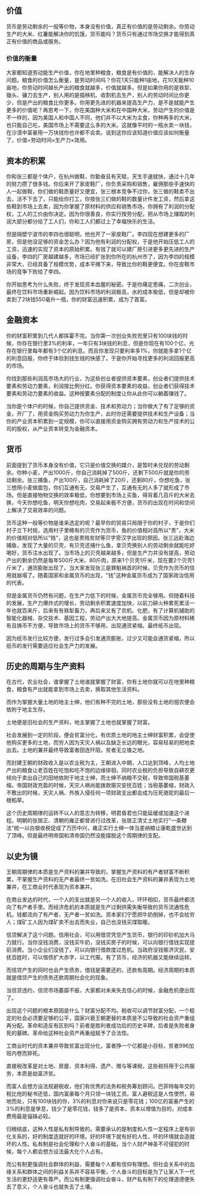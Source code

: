 ## 价值

货币是劳动剩余的一般等价物，本身没有价值，真正有价值的是劳动剩余。你劳动生产的大米、红薯能解决你的饥饿，货币能吗？货币只有通过市场交换才能得到真正有价值的商品或服务。

### 价值的衡量

大家都知道劳动能生产价值，你在地里种粮食，粮食是有价值的，能解决人的生存问题。粮食的价值怎么衡量，是劳动时间吗？你花1天只能种1亩地，花10天能种10亩地，你劳动时间越长产出的粮食就越多，价值就越多。但是如果你用的是铁犁、锄头、镰刀去生产，别人用的是插秧机、收割机去生产，别人的劳动时间比你更少，但是产出的粮食比你更多。你用更先进的机器来提高生产力，是不是就能产生更多的价值呢？再思考一下，你在美国种大米和在中国种大米，劳动产生的价值是不一样的，因为美国人和中国人不同，他们并不以大米为主食，你种再多的大米，也只能自己吃，美国市场上不需要这么多的大米。这就像平时的一瓶水卖一块钱，在沙漠中富豪用一万块钱你也许都不会卖。说到这你应该知道价值应该如何衡量了，价值=劳动时间×生产力×效用。

## 资本的积累

你和张三都是个体户，在杭州做鞋，你勤奋且有天赋，天生手速就快，通过十几年的努力攒了很多钱。你后来开了家皮鞋厂，你负责采购和销售，雇佣那些手速快的人一起做鞋，你们做的鞋质量好又便宜，张三根本竞争不过你，张三做的鞋卖不出去，活不下去了，只能给你打工，你按张三们做的鞋的数量计件发工资，然后拿这些鞋到市场上去卖，因为你掌握了原材料的供应和销售市场，你拥有了利润的分配权，工人的工价由你决定。因为你很善良，你实行按劳分配，把从市场上赚取的利润大部分都分给了工人们，你和工人们都过上了幸福快乐的生活。

但是隔壁宁波市的李四也很聪明，他也开了一家皮鞋厂。李四现在想建更多的厂房，但是他没足够的资金怎么办？因为他有利润的分配权，于是他开始压低工人的工资，迅速的实现了资本的原始积累。有钱了就可以建厂房引进更多更先进的生产设备，李四的厂房越建越多，市场已经扩张到你所在的杭州市了，因为李四的规模非常大，已经具备了规模优势，成本平摊下来，导致比你的鞋更便宜。你在皮鞋市场的竞争下败给了李四。

你开始思考为什么失败，终于发现资本血腥的秘密。于是你痛定思痛，二次创业，最终在饮料市场重新崛起。因为饮料市场的利润极高，水的成本极低，但是却被你卖到了2块钱550毫升一瓶，你的财富迅速积累，成为了首富。

## 金融资本

你的财富积累到几代人都挥霍不完。当你第一次创业失败兜里只有100块钱的时候，你存在银行里3%的利率，一年只有3块钱的利息，但是你现在有100个亿，光存在银行里每年都有3个亿的利息。而且你发现只要利率多1%，你就能多拿1个亿的利息回报，你终于体验到钱生钱的快感了。于是你开始寻找更多的利润回报更高的市场。

你找到那些利润高市场大的行业，为这些创业者提供资本要素，创业者们提供技术要素和劳动力要素，利润按比例分红。你获得资本要素的收益，创业者们获得技术要素和劳动力要素的收益。这种按要素分配的制度让你从此你可以躺着赚钱了。

当你是个体户的时候，你自己提供资金、技术和劳动力；当你做大了有了足够的资金，开厂了，用资金购买劳动力为你生产，此时你还需要提供技术和生产设备；当你的产业资本积累到一定规模，你可以直接用资金购买拥有劳动力和生产技术的公司的股权，从产业资本转变为金融资本。

## 货币

前面提到了货币本身没有价值，它只是价值交换的媒介，是暂时未兑现的劳动剩余。你种小麦，产出1000斤，你自己消耗掉了500斤，还剩下500斤就是你的劳动剩余。张三捕鱼，产出100斤，自己消耗掉了20斤，还剩80斤，你想吃鱼，张三想用小麦做面包，你们互通有无，交易产生了，互通有无的人多了就形成了市场。但是直接物物交换的效率极低，你想要到市场上买鱼，得背着几百斤的大米去换，今天你想吃鱼，明天你想吃肉，交易起来极不方便，货币的出现在时间和空间上解决了交易效率的问题。

货币这种一般等价物是谁来选定的呢？最早你的贸易只局限于你的村子，于是你们村子立下村规，选用村子里稀有的贝壳作为货币，鱼的价值相对高所以"贵"，大米的价值相对低所以"贱"，这也是贵贱贫财等贝字旁汉字出现的原因。张三远赴海边捕鱼，发现了大量的贝壳，有贝壳还捕什么鱼，拿贝壳换别人的劳动剩余就能吃好喝好，货币注水出现了。当市场上的贝壳越来越多，但是生产力并没有提高，劳动产出的剩余仍然是每年500斤大米、80斤肉，原来1个贝壳1斤米，现在要2个贝壳1斤米了，通货膨胀出现了。当大家发现张三是罪魁祸首的时候，贝壳作为货币的信用就崩塌了。随着国家和金属货币的出现，"钱"这种金属货币成为了国家政治信用的代表。

但是金属货币仍然有问题，在生产力低下的时候，金属货币完全够用。但随着科技的发展，生产力爆炸式的增长，劳动剩余积累速度加快，以前刀耕火种累死累活一年也就百来斤，后来有有铁犁畜力，再后来又有了农机、化肥，有了计算机辅助的智能化器械、杂交技术、基因工程，劳动产出大大地提高。金属货币因为原材料稀有且铸币不方便，导致市场上的货币不够用，出现通货紧缩。最终纸币出现。

因为纸币发行比较方便，发行过多会引发通货膨胀，过少又可能会通货紧缩，所以纸币的发行需要适应社会生产力的发展。

## 历史的周期与生产资料

在古代，农业社会，谁掌握了土地谁就掌握了财富，你有土地你就可以在地里种粮食，粮食有产出就能拿到市场上去卖，换取其他生活资料。

而作为掌握大量土地的地主士绅，他们有种不完的土地，那些没有土地的佃农便会依附于地主生存。

土地便是旧社会的生产资料，地主掌握了土地也就掌握了财富。

社会发展到一定的阶段，便会贫富分化，有优质土地的地主士绅财富积累，会促使他购买更多的土地，而穷人因为天灾人祸以及缺乏长远的眼光，容易轻易的把地卖出去。土地的兼并最终导致富者田连阡陌，贫者无立锥之地。

而封建王朝的财政收入是以农业税为主，王朝进入中期，人口达到顶峰，人均土地产出的粮食让老百姓在吃饱和吃不饱的边缘徘徊，同时农业税的负担导致自耕农更倾向于卖出自己的田地依附于地主士绅，而士绅不纳粮不交税，导致帝国税基萎缩。帝国财政充盈的时候，天灾人祸尚能拨款赈灾安抚百姓；当税基萎缩，财政入不敷出的时候，天灾人祸、外族入侵任何一项财政支出都会成为压死骆驼的最后一根稻草。

这个历史周期律的运转不以人的意志为转移，明君昏君也只能延缓或加速这个进程。明朝的张居正、清朝的雍正都曾进行过改革，张居正清丈土地实行"一条鞭法"统一以白银收税促成了万历中兴，雍正实行士绅一体当差纳粮让康乾盛世达到了顶峰。但是最终明帝国和清帝国仍然没能摆脱这个周期律的支配。

## 以史为镜

王朝周期律的本质是生产资料的兼并导致的，掌握生产资料的有产者财富不断积累，不掌握生产资料的无产者最终一贫如洗。在旧社会生产资料的兼并表现为土地兼并，在工商业时代表现为资本兼并。

在商业发达的时代，一个人的支出就是另一个人的收入，环环相扣，货币最终都流向了有产者手里。而经济危机的本质就是生产过剩供需失衡导致的货币流通性危机。钱都流向了有产者，无产者一贫如洗。资本家们宁愿把牛奶倒掉，也不会给穷人；煤矿工人因为煤矿卖不出去而失业，自己也没钱买煤取暖。

信贷解决了这个问题。信用社会，可以用借贷凭空产生货币，银行的印钞机加大马力就行。当你没钱消费，没钱买牛奶，没钱买房子的时候，可以向银行借钱实现提前消费。当小企业们没钱了，可以向银行借款度过危机。当政府没钱赈济灾民，安抚百姓时，可以借债扩大赤字，以工代赈。有了货币，经济的机器又能继续运转。

而信贷产生的同时也会产生债务，借钱是需要还的，还款有周期。经济周期的本质就是借贷产生的债务还款周期社会化的现象。

当信贷违约，信贷市场萎靡不振，大家都对未来失去信心的时候，金融危机便出现了。

出现这个问题的根本原因是什么？财富分配不均。税收可以调节财富分配，一个稳定的社会必须要足够的公平，国家兴衰王朝更替的本质是不公导致的社会资产重组再分配。革命和造反有区别吗？前者是胜利者成功后的历史丰碑，后者是失败者身死的墓碑。革命给这种社会资产再重组赋予了合法性。

工商业时代的资本兼并导致贫富出现分化，富者挣一个亿都是小目标，贫者996加班内卷而猝死。

直接税改革是对土地、房屋、资本利得、遗产、赠与等课税，这些税将用于公共服务，本质是劫富济贫。

而富人会想方设法规避税收，他们有优秀的法务和税务筹划顾问。巴菲特每年交的税比他的秘书还低，国内富豪每个月只领一块钱工资。富人避税这是人性使然，易地而处，只有100块钱的你，3%的利息对你来说只是零花钱；100亿的富豪产生的3%的利息是孳息，钱少了是零花钱，钱多了是资本，资本以增值为目的，对成本费用最是锱铢必较。

归根结底，这种人性是私有制导致的。需要承认的是制度和人性一定程序上是有驯化关系的，好的制度造就好的环境，好的环境下就有好的人性，坏的环境就会造就坏的人性。私有制是社会伦理和个人奋斗的基础，当个人财产神圣不可侵犯的时候，每个人都会想方设法最大化个人占有。

而公有制更强调社会群体的利益，需要每个人都有信仰有理想。但社会关系中的血缘关系和群体之间的利益关系并不容易平衡，个人奋斗的目标是为了让家人下一代生活的更舒适更有尊严。而公有制更强调社会奋斗，财产私有制下的伦理道德便失去了意义，个人奋斗也就失去了土壤。


